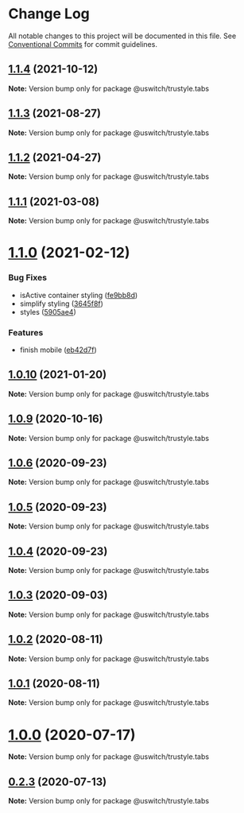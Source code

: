 # Change Log

All notable changes to this project will be documented in this file.
See [Conventional Commits](https://conventionalcommits.org) for commit guidelines.

## [1.1.4](https://github.com/uswitch/trustyle/compare/@uswitch/trustyle.tabs@1.1.3...@uswitch/trustyle.tabs@1.1.4) (2021-10-12)

**Note:** Version bump only for package @uswitch/trustyle.tabs





## [1.1.3](https://github.com/uswitch/trustyle/compare/@uswitch/trustyle.tabs@1.1.2...@uswitch/trustyle.tabs@1.1.3) (2021-08-27)

**Note:** Version bump only for package @uswitch/trustyle.tabs





## [1.1.2](https://github.com/uswitch/trustyle/compare/@uswitch/trustyle.tabs@1.1.1...@uswitch/trustyle.tabs@1.1.2) (2021-04-27)

**Note:** Version bump only for package @uswitch/trustyle.tabs





## [1.1.1](https://github.com/uswitch/trustyle/compare/@uswitch/trustyle.tabs@1.1.0...@uswitch/trustyle.tabs@1.1.1) (2021-03-08)

**Note:** Version bump only for package @uswitch/trustyle.tabs





# [1.1.0](https://github.com/uswitch/trustyle/compare/@uswitch/trustyle.tabs@1.0.10...@uswitch/trustyle.tabs@1.1.0) (2021-02-12)


### Bug Fixes

* isActive container styling ([fe9bb8d](https://github.com/uswitch/trustyle/commit/fe9bb8d))
* simplify styling ([3645f8f](https://github.com/uswitch/trustyle/commit/3645f8f))
* styles ([5905ae4](https://github.com/uswitch/trustyle/commit/5905ae4))


### Features

* finish mobile ([eb42d7f](https://github.com/uswitch/trustyle/commit/eb42d7f))





## [1.0.10](https://github.com/uswitch/trustyle/compare/@uswitch/trustyle.tabs@1.0.9...@uswitch/trustyle.tabs@1.0.10) (2021-01-20)

**Note:** Version bump only for package @uswitch/trustyle.tabs





## [1.0.9](https://github.com/uswitch/trustyle/compare/@uswitch/trustyle.tabs@1.0.8...@uswitch/trustyle.tabs@1.0.9) (2020-10-16)

**Note:** Version bump only for package @uswitch/trustyle.tabs





## [1.0.6](https://github.com/uswitch/trustyle/compare/@uswitch/trustyle.tabs@1.0.4...@uswitch/trustyle.tabs@1.0.6) (2020-09-23)

**Note:** Version bump only for package @uswitch/trustyle.tabs





## [1.0.5](https://github.com/uswitch/trustyle/compare/@uswitch/trustyle.tabs@1.0.4...@uswitch/trustyle.tabs@1.0.5) (2020-09-23)

**Note:** Version bump only for package @uswitch/trustyle.tabs





## [1.0.4](https://github.com/uswitch/trustyle/compare/@uswitch/trustyle.tabs@1.0.3...@uswitch/trustyle.tabs@1.0.4) (2020-09-23)

**Note:** Version bump only for package @uswitch/trustyle.tabs





## [1.0.3](https://github.com/uswitch/trustyle/compare/@uswitch/trustyle.tabs@1.0.2...@uswitch/trustyle.tabs@1.0.3) (2020-09-03)

**Note:** Version bump only for package @uswitch/trustyle.tabs





## [1.0.2](https://github.com/uswitch/trustyle/compare/@uswitch/trustyle.tabs@1.0.1...@uswitch/trustyle.tabs@1.0.2) (2020-08-11)

**Note:** Version bump only for package @uswitch/trustyle.tabs





## [1.0.1](https://github.com/uswitch/trustyle/compare/@uswitch/trustyle.tabs@1.0.0...@uswitch/trustyle.tabs@1.0.1) (2020-08-11)

**Note:** Version bump only for package @uswitch/trustyle.tabs





# [1.0.0](https://github.com/uswitch/trustyle/compare/@uswitch/trustyle.tabs@0.2.3...@uswitch/trustyle.tabs@1.0.0) (2020-07-17)

**Note:** Version bump only for package @uswitch/trustyle.tabs





## [0.2.3](https://github.com/uswitch/trustyle/compare/@uswitch/trustyle.tabs@0.2.2...@uswitch/trustyle.tabs@0.2.3) (2020-07-13)

**Note:** Version bump only for package @uswitch/trustyle.tabs
